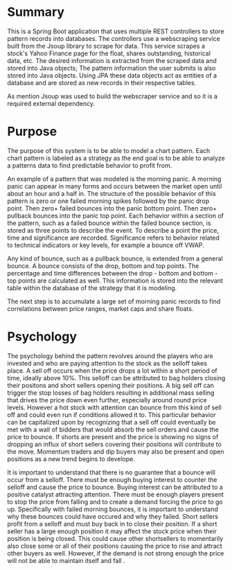 # Summary
This is a Spring Boot application that uses multiple REST controllers to store pattern records into databases. The controllers use a webscraping service built from the Jsoup library to scrape for data. This service scrapes a stock's Yahoo Finance page for the float, shares outstanding, historical data, etc. The desired information is extracted from the scraped data and stored into Java objects; The pattern information the user submits is also stored into Java objects. Using JPA these data objects act as entities of a database and are stored as new records in their respective tables. 

As mention Jsoup was used to build the webscraper service and so it is a required external dependency.

# Purpose
The purpose of this system is to be able to model a chart pattern. Each chart pattern is labeled as a strategy as the end goal is to be able to analyze a patterns data to find predictable behavior to profit from. 

An example of a pattern that was modeled is the morning panic. A morning panic can appear in many forms and occurs between the market open until about an hour and a half in. The structure of the possible behavior of this pattern is zero or one failed morning spikes followed by the panic drop point. Then zero+ failed bounces into the panic bottom point. Then zero+ pullback bounces into the panic top point. Each behavior within a section of the pattern, such as a failed bounce within the failed bounce section, is stored as three points to describe the event. To describe a point the price, time and significance are recorded. Significance refers to behavior related to technical indicators or key levels, for example a bounce off VWAP. 

Any kind of bounce, such as a pullback bounce, is extended from a general bounce. A bounce consists of the drop, bottom and top points. The percentage and time differences between the drop - bottom and bottom - top points are calculated as well. This information is stored into the relevant table within the database of the strategy that it is modeling. 

The next step is to accumulate a large set of morning panic records to find correlations between price ranges, market caps and share floats. 

# Psychology
The psychology behind the pattern revolves around the players who are invested and who are paying attention to the stock as the selloff takes place. A sell off occurs when the price drops a lot within a short period of time, ideally above 10%. This selloff can be attributed to bag holders closing their positons and short sellers opening their positions. A big sell off can trigger the stop losses of bag holders resulting in additional mass selling that drives the price down even further, especially around round price levels. However a hot stock with attention can bounce from this kind of sell off and could even run if conditions allowed it to. This particular behavior can be capitalized upon by recognizing that a sell off could eventually be met with a wall of bidders that would absorb the sell orders and cause the price to bounce. If shorts are present and the price is showing no signs of dropping an influx of short sellers covering their positions will contribute to the move. Momentum traders and dip buyers may also be present and open positions as a new trend begins to develope. 

It is important to understand that there is no guarantee that a bounce will occur from a selloff. There must be enough buying interest to counter the selloff and cause the price to bounce. Buying interest can be attributed to a positive catalyst attracting attention. There must be enough players present to stop the price from falling and to create a demand forcing the price to go up. Specifically with failed morning bounces, it is important to understand why these bounces could have occured and why they failed. Short sellers profit from a selloff and must buy back in to close their position. If a short seller has a large enough position it may affect the stock price when their position is being closed. This could cause other shortsellers to momentarily also close some or all of their positions causing the price to rise and attract other buyers as well. However, if the demand is not strong enough the price will not be able to maintain itself and fall . 
